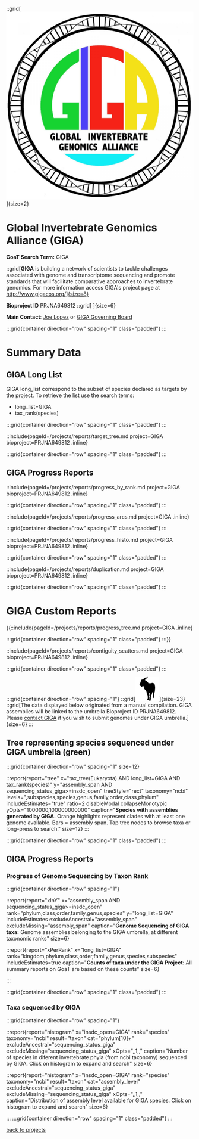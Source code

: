::grid[![GoaT](/static/images/GIGA.jpeg)]{size=2}

# Global Invertebrate Genomics Alliance (GIGA)

**GoaT Search Term:** GIGA

::grid[**GIGA** is building a network of scientists to tackle challenges associated with genome and transcriptome sequencing and promote standards that will facilitate comparative approaches to invertebrate genomics. For more information access GIGA's project page at http://www.gigacos.org/]{size=8}

**Bioproject ID** PRJNA649812
::grid[ ]{size=6}

**Main Contact**: [Joe Lopez](joslo@nova.edu) or [GIGA Governing Board](http://www.gigacos.org/index.php/contact/)

:::grid{container direction="row" spacing="1" class="padded"}
:::

# Summary Data

## GIGA Long List

GIGA long_list correspond to the subset of species declared as targets by the project. To retrieve the list use the search terms:

- long_list=GIGA
- tax_rank(species)

:::grid{container direction="row" spacing="1" class="padded"}
:::

::include{pageId=/projects/reports/target_tree.md project=GIGA bioproject=PRJNA649812 .inline}

:::grid{container direction="row" spacing="1" class="padded"}
:::

## GIGA Progress Reports

::include{pageId=/projects/reports/progress_by_rank.md project=GIGA bioproject=PRJNA649812 .inline}

:::grid{container direction="row" spacing="1" class="padded"}
:::

::include{pageId=/projects/reports/progress_arcs.md project=GIGA .inline}

:::grid{container direction="row" spacing="1" class="padded"}
:::

::include{pageId=/projects/reports/progress_histo.md project=GIGA bioproject=PRJNA649812 .inline}

:::grid{container direction="row" spacing="1" class="padded"}
:::

::include{pageId=/projects/reports/duplication.md project=GIGA bioproject=PRJNA649812 .inline}

:::grid{container direction="row" spacing="1" class="padded"}
:::

# GIGA Custom Reports

{{::include{pageId=/projects/reports/progress_tree.md project=GIGA .inline}

:::grid{container direction="row" spacing="1" class="padded"}
:::}}

::include{pageId=/projects/reports/contiguity_scatters.md project=GIGA bioproject=PRJNA649812 .inline}

:::grid{container direction="row" spacing="1" class="padded"}
:::

:::grid{container direction="row" spacing="1"}
::grid[![GoaT](/static/images/capra3.png)]{size=23}
::grid[The data displayed below originated from a manual compilation. GIGA assemblies will be linked to the umbrella Bioproject ID PRJNA649812. Please [contact GIGA](joslo@nova.edu) if you wish to submit genomes under GIGA umbrella.]{size=6}
:::

## Tree representing species sequenced under GIGA umbrella (green)

:::grid{container direction="row" spacing="1" size=12}

::report{report="tree" x="tax_tree(Eukaryota) AND long_list=GIGA AND tax_rank(species)" y="assembly_span AND sequencing_status_giga>=insdc_open" treeStyle="rect" taxonomy="ncbi" levels=",subspecies,species,genus,family,order,class,phylum" includeEstimates="true" ratio=2 disableModal collapseMonotypic yOpts="1000000,100000000000" caption="**Species with assemblies generated by GIGA.** Orange highlights represent clades with at least one genome available. Bars = assembly span. Tap tree nodes to browse taxa or long-press to search." size=12}
:::

:::grid{container direction="row" spacing="1" class="padded"}
:::

## GIGA Progress Reports

### Progress of Genome Sequencing by Taxon Rank

:::grid{container direction="row" spacing="1"}

::report{report="xInY" x="assembly_span AND sequencing_status_giga>=insdc_open" rank="phylum,class,order,family,genus,species" y="long_list=GIGA" includeEstimates excludeAncestral="assembly_span" excludeMissing="assembly_span" caption="**Genome Sequencing of GIGA taxa:** Genome assemblies belonging to the GIGA umbrella, at different taxonomic ranks" size=6}

::report{report="xPerRank" x="long_list=GIGA" rank="kingdom,phylum,class,order,family,genus,species,subspecies" includeEstimates=true caption="**Counts of taxa under the GIGA Project**: All summary reports on GoaT are based on these counts" size=6}

:::

:::grid{container direction="row" spacing="1" class="padded"}
:::

### Taxa sequenced by GIGA

:::grid{container direction="row" spacing="1"}

::report{report="histogram" x="insdc_open=GIGA" rank="species" taxonomy="ncbi" result="taxon" cat="phylum[10]+" excludeAncestral="sequencing_status_giga" excludeMissing="sequencing_status_giga" xOpts=",,1,," caption="Number of species in diferent invertebrate phyla (from ncbi taxonomy) sequenced by GIGA. Click on histogram to expand and search" size=6}

::report{report="histogram" x="insdc_open=GIGA" rank="species" taxonomy="ncbi" result="taxon" cat="assembly_level" excludeAncestral="sequencing_status_giga" excludeMissing="sequencing_status_giga" xOpts=",,1,," caption="Distribution of assembly level available for GIGA species. Click on histogram to expand and search" size=6}

:::
:::grid{container direction="row" spacing="1" class="padded"}
:::

[back to projects](/projects)
